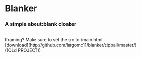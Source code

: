 # Blanker
### A simple about:blank cloaker
<br>
Iframing? Make sure to set the src to /main.html
<br>
[download](http://github.com/largomc11/blanker/zipball/master/)
<br>
((OLd PROJECT))
